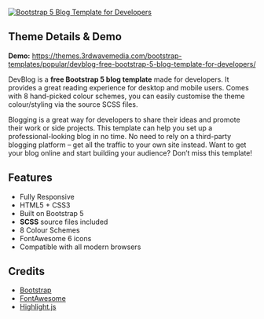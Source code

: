 <a href="https://themes.3rdwavemedia.com/bootstrap-templates/personal/devblog-free-bootstrap-5-blog-template-for-developers/" target="_blank"><img src="https://themes.3rdwavemedia.com/wp-content/uploads/2019/02/Bootstrap-Blog-Template-DevBlog-Pormo.png" alt="Bootstrap 5 Blog Template for Developers" /></a>

## Theme Details & Demo

**Demo:** https://themes.3rdwavemedia.com/bootstrap-templates/popular/devblog-free-bootstrap-5-blog-template-for-developers/

DevBlog is a **free Bootstrap 5 blog template** made for developers. It provides a great reading experience for desktop and mobile users. Comes with 8 hand-picked colour schemes, you can easily customise the theme colour/styling via the source SCSS files.

Blogging is a great way for developers to share their ideas and promote their work or side projects. This template can help you set up a professional-looking blog in no time. No need to rely on a third-party blogging platform – get all the traffic to your own site instead. Want to get your blog online and start building your audience? Don’t miss this template!

## Features

-  Fully Responsive
-  HTML5 + CSS3
-  Built on Bootstrap 5
-  **SCSS** source files included
-  8 Colour Schemes
-  FontAwesome 6 icons
-  Compatible with all modern browsers

## Credits
- [Bootstrap](https://getbootstrap.com/)
- [FontAwesome](https://fortawesome.github.io/Font-Awesome/)
- [Highlight.js](https://highlightjs.org/)
